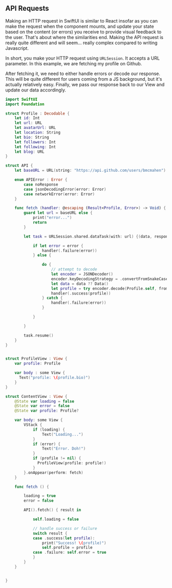 ## API Requests

Making an HTTP request in SwiftUI is similar to React insofar as you can make the request when the component mounts, and update your state based on the content (or errors) you receive to provide visual feedback to the user. That's about where the similarities end. Making the API request is really quite different and will seem... really complex compared to writing Javascript.

In short, you make your HTTP request using `URLSession`. It accepts a URL parameter. In this example, we are fetching my profile on Github.

After fetching it, we need to either handle errors or decode our response. This will be quite different for users coming from a JS background, but it's actually relatively easy. Finally, we pass our response back to our View and update our data accordingly.

```swift
import SwiftUI
import Foundation

struct Profile : Decodable {
    let id: Int
    let url: URL
    let avatarUrl: URL
    let location: String
    let bio: String
    let followers: Int
    let following: Int
    let blog: URL
}

struct API {
    let baseURL = URL(string: "https://api.github.com/users/bmcmahen")

    enum APIError : Error {
        case noResponse
        case jsonDecodingError(error: Error)
        case networkError(error: Error)
    }

    func fetch (handler: @escaping (Result<Profile, Error>) -> Void) {
        guard let url = baseURL else {
            print("error...")
            return
        }

        let task = URLSession.shared.dataTask(with: url) {(data, response, error) in

            if let error = error {
                handler(.failure(error))
            } else {

                do {
                    // attempt to decode
                    let encoder = JSONDecoder()
                    encoder.keyDecodingStrategy = .convertFromSnakeCase
                    let data = data ?? Data()
                    let profile = try encoder.decode(Profile.self, from: data)
                    handler(.success(profile))
                } catch {
                    handler(.failure(error))
                }

            }

        }

        task.resume()
    }
}


struct ProfileView : View {
    var profile: Profile

    var body : some View {
      Text("profile: \(profile.bio)")
    }
}

struct ContentView : View {
    @State var loading = false
    @State var error = false
    @State var profile: Profile?

    var body: some View {
        VStack {
            if (loading) {
                Text("Loading...")
            }
            if (error) {
                Text("Error. Doh!")
            }
            if (profile != nil) {
              ProfileView(profile: profile!)
            }
        }.onAppear(perform: fetch)
    }

    func fetch () {

        loading = true
        error = false

        API().fetch() { result in

            self.loading = false

            // handle success or failure
            switch result {
            case .success(let profile):
                print("Success! \(profile)")
                self.profile = profile
            case .failure: self.error = true
            }
        }
    }


}
```
